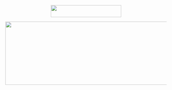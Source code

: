 <p align="center"><a href="https://dashboard.heroku.com/new?template=https://github.com/RUDRA-JAAT/Rudra-Music-V2"> <img src="https://img.shields.io/badge/Deploy%20On%20Heroku-bringle?style=for-the-badge&logo=heroku" width="220" height="38.45"/></a></p>
<p align="center"><a href="https://dashboard.heroku.com/new?template=https://github.com/Prabhas505/GROUP-ADDA-MUSICv2"> <img src="https://graph.org/file/7758e15f135e166b8637d.jpg" width="520" height="198.45"/></a></p>
